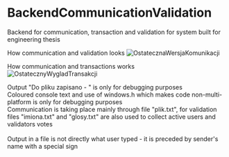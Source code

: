 # BackendCommunicationValidation
Backend for communication, transaction and validation for system built for engineering thesis

How communication and validation looks
![OstatecznaWersjaKomunikacji](https://github.com/user-attachments/assets/c0ee0b12-823f-4494-9f9b-fc6f93da3ac4)

How communication and transactions works
![OstatecznyWygladTransakcji](https://github.com/user-attachments/assets/af9ec984-a339-4417-af54-f5fb63ad4fad)

Output "Do pliku zapisano - " is only for debugging purposes
<br>
Coloured console text and use of windows.h which makes code non-multi-platform is only for debugging purposes
<br>
Communication is taking place mainly through file "plik.txt", for validation files "imiona.txt" and "glosy.txt" are also used to collect active users and validators votes  
<br>
Output in a file is not directly what user typed - it is preceded by sender's name with a special sign
